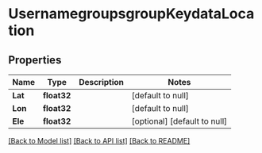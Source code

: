 # UsernamegroupsgroupKeydataLocation

## Properties
Name | Type | Description | Notes
------------ | ------------- | ------------- | -------------
**Lat** | **float32** |  | [default to null]
**Lon** | **float32** |  | [default to null]
**Ele** | **float32** |  | [optional] [default to null]

[[Back to Model list]](../README.md#documentation-for-models) [[Back to API list]](../README.md#documentation-for-api-endpoints) [[Back to README]](../README.md)


